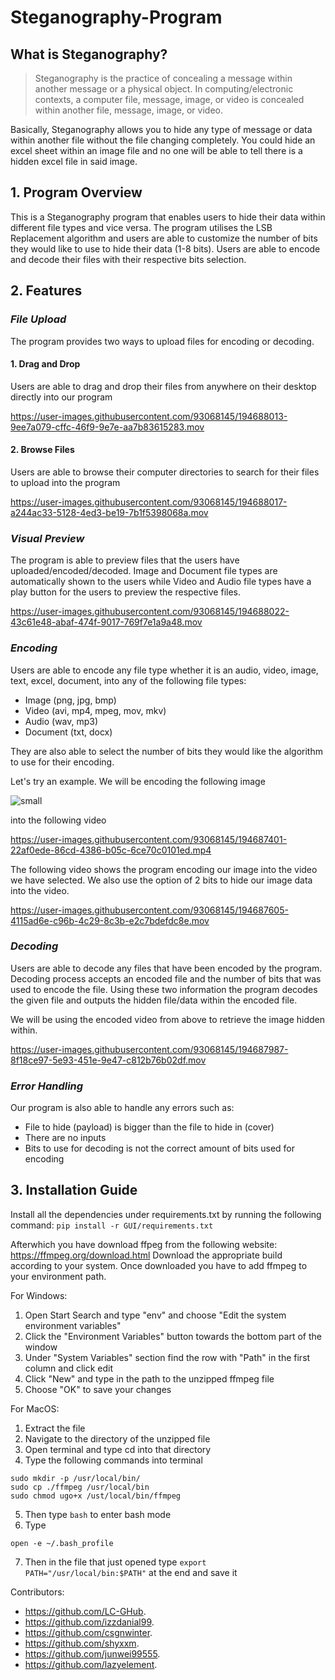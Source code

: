 # Steganography-Program

## What is Steganography?
> Steganography is the practice of concealing a message within another message or a physical object. In computing/electronic contexts, a computer file, message, image, or video is concealed within another file, message, image, or video.

Basically, Steganography allows you to hide any type of message or data within another file without the file changing completely. You could hide an excel sheet within an image file and no one will be able to tell there is a hidden excel file in said image.

## 1. Program Overview 
This is a Steganography program that enables users to hide their data within different file types and vice versa. The program utilises the LSB Replacement algorithm and users are able to customize the number of bits they would like to use to hide their data (1-8 bits). Users are able to encode and decode their files with their respective bits selection. 

## 2. Features

### *File Upload*
The program provides two ways to upload files for encoding or decoding. 

#### 1. Drag and Drop
Users are able to drag and drop their files from anywhere on their desktop directly into our program

https://user-images.githubusercontent.com/93068145/194688013-9ee7a079-cffc-46f9-9e7e-aa7b83615283.mov


#### 2. Browse Files
Users are able to browse their computer directories to search for their files to upload into the program

https://user-images.githubusercontent.com/93068145/194688017-a244ac33-5128-4ed3-be19-7b1f5398068a.mov


### *Visual Preview*
The program is able to preview files that the users have uploaded/encoded/decoded. Image and Document file types are automatically shown to the users while Video and Audio file types have a play button for the users to preview the respective files.

https://user-images.githubusercontent.com/93068145/194688022-43c61e48-abaf-474f-9017-769f7e1a9a48.mov



### *Encoding*
Users are able to encode any file type whether it is an audio, video, image, text, excel, document, into any of the following file types: 

- Image (png, jpg, bmp)
- Video (avi, mp4, mpeg, mov, mkv)
- Audio (wav, mp3)
- Document (txt, docx)

They are also able to select the number of bits they would like the algorithm to use for their encoding. 

Let's try an example. We will be encoding the following image

![small](https://user-images.githubusercontent.com/93068145/194687381-1a8e4c6f-fb40-45bc-be42-3cd389ec4c3e.jpg)

into the following video

https://user-images.githubusercontent.com/93068145/194687401-22af0ede-86cd-4386-b05c-6ce70c0101ed.mp4

The following video shows the program encoding our image into the video we have selected. We also use the option of 2 bits to hide our image data into the video.

https://user-images.githubusercontent.com/93068145/194687605-4115ad6e-c96b-4c29-8c3b-e2c7bdefdc8e.mov


### *Decoding*
Users are able to decode any files that have been encoded by the program. Decoding process accepts an encoded file and the number of bits that was used to encode the file. Using these two information the program decodes the given file and outputs the hidden file/data within the encoded file.

We will be using the encoded video from above to retrieve the image hidden within.

https://user-images.githubusercontent.com/93068145/194687987-8f18ce97-5e93-451e-9e47-c812b76b02df.mov


### *Error Handling*
Our program is also able to handle any errors such as:

- File to hide (payload) is bigger than the file to hide in (cover)
- There are no inputs
- Bits to use for decoding is not the correct amount of bits used for encoding

## 3. Installation Guide
Install all the dependencies under requirements.txt by running the following command:
```pip install -r GUI/requirements.txt```

Afterwhich you have download ffpeg from the following website: https://ffmpeg.org/download.html
Download the appropriate build according to your system. Once downloaded you have to add ffmpeg to your environment path.

For Windows:
1. Open Start Search and type "env" and choose "Edit the system environment variables"
2. Click the "Environment Variables" button towards the bottom part of the window
3. Under "System Variables" section find the row with "Path" in the first column and click edit
4. Click "New" and type in the path to the unzipped ffmpeg file
5. Choose "OK" to save your changes

For MacOS:
1. Extract the file
2. Navigate to the directory of the unzipped file
3. Open terminal and type cd into that directory
4. Type the following commands into terminal
```
sudo mkdir -p /usr/local/bin/
sudo cp ./ffmpeg /usr/local/bin
sudo chmod ugo+x /ust/local/bin/ffmpeg

```
5. Then type ```bash``` to enter bash mode
6. Type 
```
open -e ~/.bash_profile

```
7. Then in the file that just opened type ```export PATH="/usr/local/bin:$PATH"``` at the end and save it


Contributors:
- https://github.com/LC-GHub. 
- https://github.com/izzdanial99. 
- https://github.com/csgnwinter. 
- https://github.com/shyxxm. 
- https://github.com/junwei99555. 
- https://github.com/lazyelement. 
